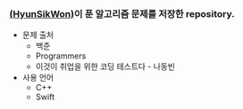 
### [(HyunSikWon)](https://github.com/HyunSikWon)이 푼 알고리즘 문제를 저장한 repository.

- 문제 출처
  - 백준
  - Programmers
  - 이것이 취업을 위한 코딩 테스트다 - 나동빈
- 사용 언어
  -  C++
  - Swift


